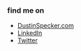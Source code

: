### find me on

- [DustinSpecker.com](https://dustinspecker.com/)
- [LinkedIn](https://www.linkedin.com/in/dustin-specker/)
- [Twitter](https://twitter.com/dustinspecker)
